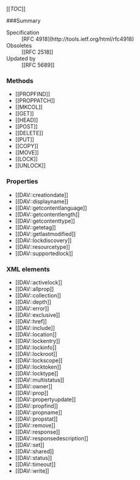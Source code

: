 <!-- --- title: RFC 4918: HTTP Extensions for Web Distributed Authoring and Versioning (WebDAV) -->

[[_TOC_]]

<div id="summary-box" markdown="1">
###Summary

<dl>
<dt>Specification</dt>
<dd markdown="1">[RFC 4918](http://tools.ietf.org/html/rfc4918)
</dd>
<dt>Obsoletes</dt>
<dd markdown="1">[[RFC 2518]]
</dd>
<dt>Updated by</dt>
<dd markdown="1">[[RFC 5689]]
</dd>
</dl>

</div>



### Methods

* [[PROPFIND]]
* [[PROPPATCH]]
* [[MKCOL]]
* [[GET]]
* [[HEAD]]
* [[POST]]
* [[DELETE]]
* [[PUT]]
* [[COPY]]
* [[MOVE]]
* [[LOCK]]
* [[UNLOCK]]

### Properties

* [[DAV::creationdate]]
* [[DAV::displayname]]
* [[DAV::getcontentlanguage]]
* [[DAV::getcontentlength]]
* [[DAV::getcontenttype]]
* [[DAV::getetag]]
* [[DAV::getlastmodified]]
* [[DAV::lockdiscovery]]
* [[DAV::resourcetype]]
* [[DAV::supportedlock]]

### XML elements
* [[DAV::activelock]]
* [[DAV::allprop]]
* [[DAV::collection]]
* [[DAV::depth]]
* [[DAV::error]]
* [[DAV::exclusive]]
* [[DAV::href]]
* [[DAV::include]]
* [[DAV::location]]
* [[DAV::lockentry]]
* [[DAV::lockinfo]]
* [[DAV::lockroot]]
* [[DAV::lockscope]]
* [[DAV::locktoken]]
* [[DAV::locktype]]
* [[DAV::multistatus]]
* [[DAV::owner]]
* [[DAV::prop]]
* [[DAV::propertyupdate]]
* [[DAV::propfind]]
* [[DAV::propname]]
* [[DAV::propstat]]
* [[DAV::remove]]
* [[DAV::response]]
* [[DAV::responsedescription]]
* [[DAV::set]]
* [[DAV::shared]]
* [[DAV::status]]
* [[DAV::timeout]]
* [[DAV::write]]
